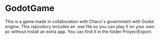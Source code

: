 # GodotGame
This is a game made in collaboration with Chaco`s government with Godot engine. This repository includes an .exe file so you can play it on your own pc without install an extra app.
You can find it in the folder ProyectExport.
